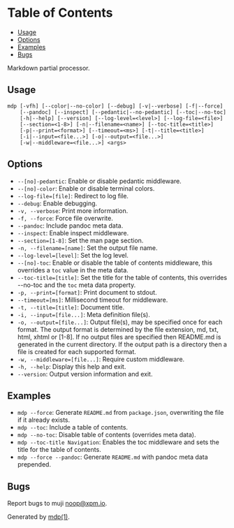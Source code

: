 Table of Contents
=================

  * [Usage](#usage)
  * [Options](#options)
  * [Examples](#examples)
  * [Bugs](#bugs)

Markdown partial processor.

## Usage

```
mdp [-vfh] [--color|--no-color] [--debug] [-v|--verbose] [-f|--force]
    [--pandoc] [--inspect] [--pedantic|--no-pedantic] [--toc|--no-toc]
    [-h|--help] [--version] [--log-level=<level>] [--log-file=<file>]
    [--section=<1-8>] [-n|--filename=<name>] [--toc-title=<title>]
    [-p|--print=<format>] [--timeout=<ms>] [-t|--title=<title>]
    [-i|--input=<file...>] [-o|--output=<file...>]
    [-w|--middleware=<file...>] <args>
```

## Options

* `--[no]-pedantic`: Enable or disable pedantic middleware.
* `--[no]-color`: Enable or disable terminal colors.
* `--log-file=[file]`: Redirect to log file.
* `--debug`: Enable debugging.
* `-v, --verbose`: Print more information.
* `-f, --force`: Force file overwrite.
* `--pandoc`: Include pandoc meta data.
* `--inspect`: Enable inspect middleware.
* `--section=[1-8]`: Set the man page section.
* `-n, --filename=[name]`: Set the output file name.
* `--log-level=[level]`: Set the log level.
* `--[no]-toc`: Enable or disable the table of contents middleware, this overrides a `toc` value in the meta data.
* `--toc-title=[title]`: Set the title for the table of contents, this overrides --no-toc and the `toc` meta data property.
* `-p, --print=[format]`: Print document to stdout.
* `--timeout=[ms]`: Millisecond timeout for middleware.
* `-t, --title=[title]`: Document title.
* `-i, --input=[file...]`: Meta definition file(s).
* `-o, --output=[file...]`: Output file(s), may be specified once for each format. The output format is determined by the file extension, md, txt, html, xhtml or [1-8]. If no output files are specified then README.md is generated in the current directory. If the output path is a directory then a file is created for each supported format.
* `-w, --middleware=[file...]`: Require custom middleware.
* `-h, --help`: Display this help and exit.
* `--version`: Output version information and exit.

## Examples

* `mdp --force`: Generate `README.md` from `package.json`, overwriting the file if it already exists.
* `mdp --toc`: Include a table of contents.
* `mdp --no-toc`: Disable table of contents (overrides meta data).
* `mdp --toc-title Navigation`: Enables the toc middleware and sets the title for the table of contents.
* `mdp --force --pandoc`: Generate `README.md` with pandoc meta data prepended.

## Bugs

Report bugs to muji [&#110;&#111;&#x6f;&#112;&#x40;&#x78;&#112;&#109;&#46;&#x69;&#111;](&#109;&#97;&#105;&#108;&#116;&#111;&#58;&#110;&#111;&#x6f;&#112;&#x40;&#x78;&#112;&#109;&#46;&#x69;&#111;).

Generated by [mdp(1)](https://github.com/freeformsystems/mdp).

